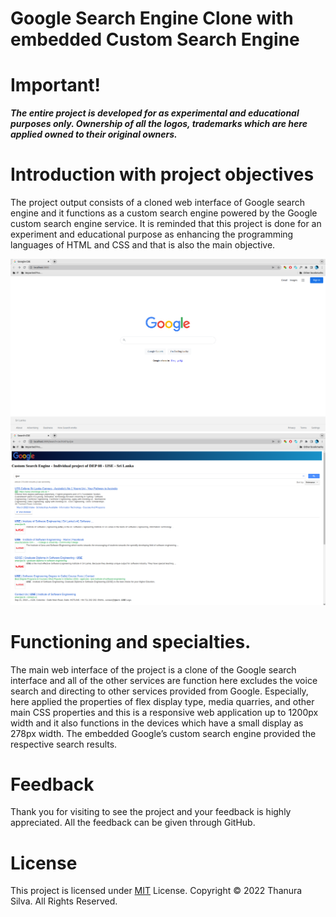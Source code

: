 # Google Search Engine Clone with embedded Custom Search Engine

# Important!

***The entire project is developed for as experimental and educational purposes only. Ownership of all the logos, trademarks which are here applied owned to their original owners.***

# Introduction with project objectives

The project output consists of a cloned web interface of Google search engine and it functions as a custom search engine powered by the Google custom search engine service. It is reminded that this project is done for an experiment and educational purpose as enhancing the programming languages of HTML and CSS and that is also the main objective.

![This is sceens of the application](./img/screen1.png)
![This is sceens of the application](./img/screen2.png)

# Functioning and specialties.

The main web interface of the project is a clone of the Google search interface and all of the other services are function here excludes the voice search and directing to other services provided from Google. Especially,  here applied the properties of flex display type, media quarries, and other main CSS properties and this is a responsive web application up to 1200px width and it also functions in the devices which have a small display as 278px width.
The embedded Google’s custom search engine provided the respective search results.

# Feedback

Thank you for visiting to see the project and your feedback is highly appreciated. All the feedback can be given through GitHub.

# License

This project is licensed under [MIT](license.txt) License.
Copyright © 2022 Thanura Silva. All Rights Reserved. 
